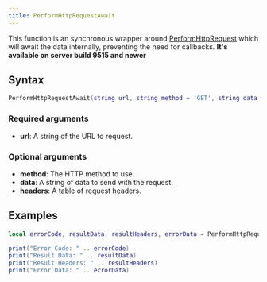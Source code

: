 ```yaml
---
title: PerformHttpRequestAwait
---
```


This function is an synchronous wrapper around [PerformHttpRequest](/docs/scripting-reference/runtimes/lua/functions/PerformHttpRequest) which will await the data internally, preventing the need for callbacks. **It's available on server build 9515 and newer**

Syntax
------

```lua
PerformHttpRequestAwait(string url, string method = 'GET', string data = '', table headers = {})
```

### Required arguments
- **url**: A string of the URL to request.

### Optional arguments
- **method**: The HTTP method to use.
- **data**: A string of data to send with the request.
- **headers**: A table of request headers.

Examples
--------

```lua
local errorCode, resultData, resultHeaders, errorData = PerformHttpRequestAwait("http://some-cool-url.here/some-important-document.txt")

print("Error Code: " .. errorCode)
print("Result Data: " .. resultData)
print("Result Headers: " .. resultHeaders)
print("Error Data: " .. errorData)
```
